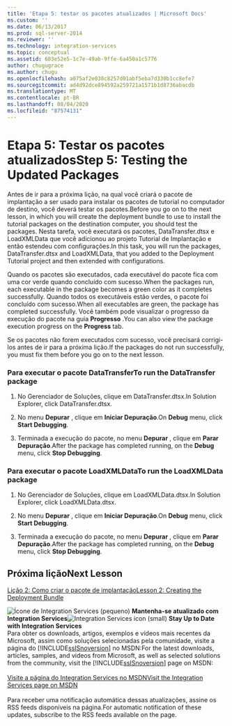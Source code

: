 ```yaml
---
title: 'Etapa 5: testar os pacotes atualizados | Microsoft Docs'
ms.custom: ''
ms.date: 06/13/2017
ms.prod: sql-server-2014
ms.reviewer: ''
ms.technology: integration-services
ms.topic: conceptual
ms.assetid: 683e52e5-1c7e-49ab-9ffe-6a450a1c5776
author: chugugrace
ms.author: chugu
ms.openlocfilehash: a075af2e030c8257d01abf5eba7d330b1cc8efe7
ms.sourcegitcommit: ad4d92dce894592a259721a1571b1d8736abacdb
ms.translationtype: MT
ms.contentlocale: pt-BR
ms.lasthandoff: 08/04/2020
ms.locfileid: "87574131"
---
```

# <a name="step-5-testing-the-updated-packages"></a><span data-ttu-id="78ca3-102">Etapa 5: Testar os pacotes atualizados</span><span class="sxs-lookup"><span data-stu-id="78ca3-102">Step 5: Testing the Updated Packages</span></span>
  <span data-ttu-id="78ca3-103">Antes de ir para a próxima lição, na qual você criará o pacote de implantação a ser usado para instalar os pacotes de tutorial no computador de destino, você deverá testar os pacotes.</span><span class="sxs-lookup"><span data-stu-id="78ca3-103">Before you go on to the next lesson, in which you will create the deployment bundle to use to install the tutorial packages on the destination computer, you should test the packages.</span></span> <span data-ttu-id="78ca3-104">Nesta tarefa, você executará os pacotes, DataTransfer.dtsx e LoadXMLData que você adicionou ao projeto Tutorial de Implantação e então estendeu com configurações.</span><span class="sxs-lookup"><span data-stu-id="78ca3-104">In this task, you will run the packages, DataTransfer.dtsx and LoadXMLData, that you added to the Deployment Tutorial project and then extended with configurations.</span></span>  
  
 <span data-ttu-id="78ca3-105">Quando os pacotes são executados, cada executável do pacote fica com uma cor verde quando concluído com sucesso.</span><span class="sxs-lookup"><span data-stu-id="78ca3-105">When the packages run, each executable in the package becomes a green color as it completes successfully.</span></span> <span data-ttu-id="78ca3-106">Quando todos os executáveis estão verdes, o pacote foi concluído com sucesso.</span><span class="sxs-lookup"><span data-stu-id="78ca3-106">When all executables are green, the package has completed successfully.</span></span> <span data-ttu-id="78ca3-107">Você também pode visualizar o progresso da execução do pacote na guia **Progresso** .</span><span class="sxs-lookup"><span data-stu-id="78ca3-107">You can also view the package execution progress on the **Progress** tab.</span></span>  
  
 <span data-ttu-id="78ca3-108">Se os pacotes não forem executados com sucesso, você precisará corrigi-los antes de ir para a próxima lição.</span><span class="sxs-lookup"><span data-stu-id="78ca3-108">If the packages do not run successfully, you must fix them before you go on to the next lesson.</span></span>  
  
### <a name="to-run-the-datatransfer-package"></a><span data-ttu-id="78ca3-109">Para executar o pacote DataTransfer</span><span class="sxs-lookup"><span data-stu-id="78ca3-109">To run the DataTransfer package</span></span>  
  
1.  <span data-ttu-id="78ca3-110">No Gerenciador de Soluções, clique em DataTransfer.dtsx.</span><span class="sxs-lookup"><span data-stu-id="78ca3-110">In Solution Explorer, click DataTransfer.dtsx.</span></span>  
  
2.  <span data-ttu-id="78ca3-111">No menu **Depurar** , clique em **Iniciar Depuração**.</span><span class="sxs-lookup"><span data-stu-id="78ca3-111">On **Debug** menu, click **Start Debugging**.</span></span>  
  
3.  <span data-ttu-id="78ca3-112">Terminada a execução do pacote, no menu **Depurar** , clique em **Parar Depuração**.</span><span class="sxs-lookup"><span data-stu-id="78ca3-112">After the package has completed running, on the **Debug** menu, click **Stop Debugging**.</span></span>  
  
### <a name="to-run-the-loadxmldata-package"></a><span data-ttu-id="78ca3-113">Para executar o pacote LoadXMLData</span><span class="sxs-lookup"><span data-stu-id="78ca3-113">To run the LoadXMLData package</span></span>  
  
1.  <span data-ttu-id="78ca3-114">No Gerenciador de Soluções, clique em LoadXMLData.dtsx.</span><span class="sxs-lookup"><span data-stu-id="78ca3-114">In Solution Explorer, click LoadXMLData.dtsx.</span></span>  
  
2.  <span data-ttu-id="78ca3-115">No menu **Depurar** , clique em **Iniciar Depuração**.</span><span class="sxs-lookup"><span data-stu-id="78ca3-115">On **Debug** menu, click **Start Debugging**.</span></span>  
  
3.  <span data-ttu-id="78ca3-116">Terminada a execução do pacote, no menu **Depurar** , clique em **Parar Depuração**.</span><span class="sxs-lookup"><span data-stu-id="78ca3-116">After the package has completed running, on the **Debug** menu, click **Stop Debugging**.</span></span>  
  
## <a name="next-lesson"></a><span data-ttu-id="78ca3-117">Próxima lição</span><span class="sxs-lookup"><span data-stu-id="78ca3-117">Next Lesson</span></span>  
 [<span data-ttu-id="78ca3-118">Lição 2: Como criar o pacote de implantação</span><span class="sxs-lookup"><span data-stu-id="78ca3-118">Lesson 2: Creating the Deployment Bundle</span></span>](../integration-services/lesson-2-create-the-deployment-bundle-in-ssis.md)  
  
<span data-ttu-id="78ca3-119">![Ícone de Integration Services (pequeno)](media/dts-16.gif "Ícone do Integration Services (pequeno)")  **Mantenha-se atualizado com Integration Services**</span><span class="sxs-lookup"><span data-stu-id="78ca3-119">![Integration Services icon (small)](media/dts-16.gif "Integration Services icon (small)")  **Stay Up to Date with Integration Services**</span></span><br /> <span data-ttu-id="78ca3-120">Para obter os downloads, artigos, exemplos e vídeos mais recentes da Microsoft, assim como soluções selecionadas pela comunidade, visite a página do [!INCLUDE[ssISnoversion](../includes/ssisnoversion-md.md)] no MSDN:</span><span class="sxs-lookup"><span data-stu-id="78ca3-120">For the latest downloads, articles, samples, and videos from Microsoft, as well as selected solutions from the community, visit the [!INCLUDE[ssISnoversion](../includes/ssisnoversion-md.md)] page on MSDN:</span></span><br /><br /> [<span data-ttu-id="78ca3-121">Visite a página do Integration Services no MSDN</span><span class="sxs-lookup"><span data-stu-id="78ca3-121">Visit the Integration Services page on MSDN</span></span>](https://go.microsoft.com/fwlink/?LinkId=136655)<br /><br /> <span data-ttu-id="78ca3-122">Para receber uma notificação automática dessas atualizações, assine os RSS feeds disponíveis na página.</span><span class="sxs-lookup"><span data-stu-id="78ca3-122">For automatic notification of these updates, subscribe to the RSS feeds available on the page.</span></span>  
  
  

